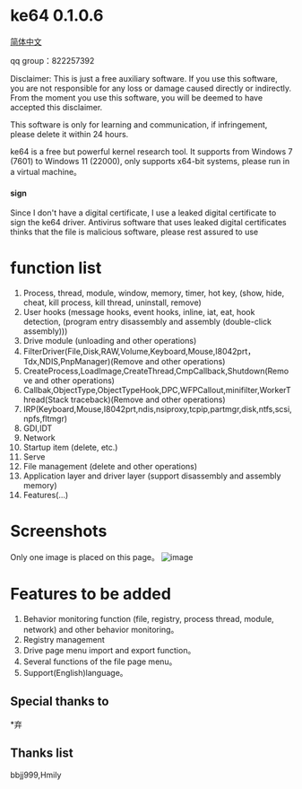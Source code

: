 # ke64 0.1.0.6

[简体中文](https://github.com/alinml/ke64/blob/main/README_Chinese.md)

qq group：822257392

Disclaimer:
This is just a free auxiliary software. If you use this software, you are not responsible for any loss or damage caused directly or indirectly. From the moment you use this software, you will be deemed to have accepted this disclaimer.

This software is only for learning and communication, if infringement, please delete it within 24 hours.

ke64 is a free but powerful kernel research tool. It supports from Windows 7 (7601) to Windows 11 (22000), only supports x64-bit systems, please run in a virtual machine。

#### sign
Since I don't have a digital certificate, I use a leaked digital certificate to sign the ke64 driver. Antivirus software that uses leaked digital certificates thinks that the file is malicious software, please rest assured to use


# function list
1. Process, thread, module, window, memory, timer, hot key, (show, hide, cheat, kill process, kill thread, uninstall, remove)
2. User hooks (message hooks, event hooks, inline, iat, eat, hook detection, (program entry disassembly and assembly (double-click assembly)))
3. Drive module (unloading and other operations)
4. FilterDriver(File,Disk,RAW,Volume,Keyboard,Mouse,I8042prt，Tdx,NDIS,PnpManager)(Remove and other operations)
5. CreateProcess,LoadImage,CreateThread,CmpCallback,Shutdown(Remove and other operations)
6. Callbak,ObjectType,ObjectTypeHook,DPC,WFPCallout,minifilter,WorkerThread(Stack traceback)(Remove and other operations)
7. IRP(Keyboard,Mouse,I8042prt,ndis,nsiproxy,tcpip,partmgr,disk,ntfs,scsi,npfs,fltmgr)
8. GDI,IDT
9. Network
10. Startup item (delete, etc.)
11. Serve
12. File management (delete and other operations)
13. Application layer and driver layer (support disassembly and assembly memory)
14. Features(...)

# Screenshots
Only one image is placed on this page。
![image](https://github.com/alinml/ke64/blob/main/screenshots/2.jpg)

# Features to be added
1. Behavior monitoring function (file, registry, process thread, module, network) and other behavior monitoring。
2. Registry management
3. Drive page menu import and export function。
4. Several functions of the file page menu。
5. Support(English)language。
## Special thanks to
*弃

## Thanks list
bbjj999,Hmily
